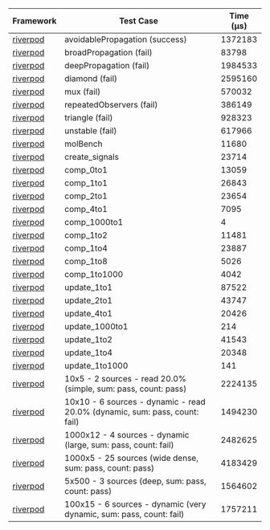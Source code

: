 | Framework | Test Case | Time (μs) |
| --- | --- | --- |
| [riverpod](https://github.com/rrousselGit/riverpod) | avoidablePropagation (success) | 1372183 |
| [riverpod](https://github.com/rrousselGit/riverpod) | broadPropagation (fail) | 83798 |
| [riverpod](https://github.com/rrousselGit/riverpod) | deepPropagation (fail) | 1984533 |
| [riverpod](https://github.com/rrousselGit/riverpod) | diamond (fail) | 2595160 |
| [riverpod](https://github.com/rrousselGit/riverpod) | mux (fail) | 570032 |
| [riverpod](https://github.com/rrousselGit/riverpod) | repeatedObservers (fail) | 386149 |
| [riverpod](https://github.com/rrousselGit/riverpod) | triangle (fail) | 928323 |
| [riverpod](https://github.com/rrousselGit/riverpod) | unstable (fail) | 617966 |
| [riverpod](https://github.com/rrousselGit/riverpod) | molBench | 11680 |
| [riverpod](https://github.com/rrousselGit/riverpod) | create_signals | 23714 |
| [riverpod](https://github.com/rrousselGit/riverpod) | comp_0to1 | 13059 |
| [riverpod](https://github.com/rrousselGit/riverpod) | comp_1to1 | 26843 |
| [riverpod](https://github.com/rrousselGit/riverpod) | comp_2to1 | 23654 |
| [riverpod](https://github.com/rrousselGit/riverpod) | comp_4to1 | 7095 |
| [riverpod](https://github.com/rrousselGit/riverpod) | comp_1000to1 | 4 |
| [riverpod](https://github.com/rrousselGit/riverpod) | comp_1to2 | 11481 |
| [riverpod](https://github.com/rrousselGit/riverpod) | comp_1to4 | 23887 |
| [riverpod](https://github.com/rrousselGit/riverpod) | comp_1to8 | 5026 |
| [riverpod](https://github.com/rrousselGit/riverpod) | comp_1to1000 | 4042 |
| [riverpod](https://github.com/rrousselGit/riverpod) | update_1to1 | 87522 |
| [riverpod](https://github.com/rrousselGit/riverpod) | update_2to1 | 43747 |
| [riverpod](https://github.com/rrousselGit/riverpod) | update_4to1 | 20426 |
| [riverpod](https://github.com/rrousselGit/riverpod) | update_1000to1 | 214 |
| [riverpod](https://github.com/rrousselGit/riverpod) | update_1to2 | 41543 |
| [riverpod](https://github.com/rrousselGit/riverpod) | update_1to4 | 20348 |
| [riverpod](https://github.com/rrousselGit/riverpod) | update_1to1000 | 141 |
| [riverpod](https://github.com/rrousselGit/riverpod) | 10x5 - 2 sources - read 20.0% (simple, sum: pass, count: pass) | 2224135 |
| [riverpod](https://github.com/rrousselGit/riverpod) | 10x10 - 6 sources - dynamic - read 20.0% (dynamic, sum: pass, count: fail) | 1494230 |
| [riverpod](https://github.com/rrousselGit/riverpod) | 1000x12 - 4 sources - dynamic (large, sum: pass, count: fail) | 2482625 |
| [riverpod](https://github.com/rrousselGit/riverpod) | 1000x5 - 25 sources (wide dense, sum: pass, count: pass) | 4183429 |
| [riverpod](https://github.com/rrousselGit/riverpod) | 5x500 - 3 sources (deep, sum: pass, count: pass) | 1564602 |
| [riverpod](https://github.com/rrousselGit/riverpod) | 100x15 - 6 sources - dynamic (very dynamic, sum: pass, count: fail) | 1757211 |
